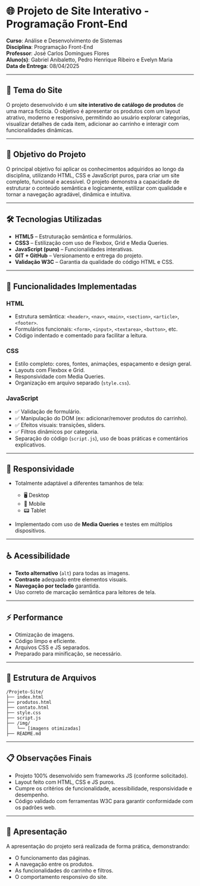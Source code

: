 
# 🌐 Projeto de Site Interativo - Programação Front-End

**Curso**: Análise e Desenvolvimento de Sistemas  
**Disciplina**: Programação Front-End  
**Professor**: José Carlos Domingues Flores  
**Aluno(s)**: Gabriel Anibaletto, Pedro Henrique Ribeiro e Evelyn Maria  
**Data de Entrega**: 08/04/2025  

---

## 📌 Tema do Site

O projeto desenvolvido é um **site interativo de catálogo de produtos** de uma marca fictícia. O objetivo é apresentar os produtos com um layout atrativo, moderno e responsivo, permitindo ao usuário explorar categorias, visualizar detalhes de cada item, adicionar ao carrinho e interagir com funcionalidades dinâmicas.

---

## 🎯 Objetivo do Projeto

O principal objetivo foi aplicar os conhecimentos adquiridos ao longo da disciplina, utilizando HTML, CSS e JavaScript puros, para criar um site completo, funcional e acessível. O projeto demonstra a capacidade de estruturar o conteúdo semântica e logicamente, estilizar com qualidade e tornar a navegação agradável, dinâmica e intuitiva.

---

## 🛠️ Tecnologias Utilizadas

- **HTML5** – Estruturação semântica e formulários.  
- **CSS3** – Estilização com uso de Flexbox, Grid e Media Queries.  
- **JavaScript (puro)** – Funcionalidades interativas.  
- **GIT + GitHub** – Versionamento e entrega do projeto.  
- **Validação W3C** – Garantia da qualidade do código HTML e CSS.  

---

## 🔧 Funcionalidades Implementadas

### HTML

- Estrutura semântica: `<header>`, `<nav>`, `<main>`, `<section>`, `<article>`, `<footer>`.  
- Formulários funcionais: `<form>`, `<input>`, `<textarea>`, `<button>`, etc.  
- Código indentado e comentado para facilitar a leitura.  

### CSS

- Estilo completo: cores, fontes, animações, espaçamento e design geral.  
- Layouts com Flexbox e Grid.  
- Responsividade com Media Queries.  
- Organização em arquivo separado (`style.css`).  

### JavaScript

- ✅ Validação de formulário.  
- ✅ Manipulação do DOM (ex: adicionar/remover produtos do carrinho).  
- ✅ Efeitos visuais: transições, sliders.  
- ✅ Filtros dinâmicos por categoria.  
- Separação do código (`script.js`), uso de boas práticas e comentários explicativos.  

---

## 📱 Responsividade

- Totalmente adaptável a diferentes tamanhos de tela:  
  - 🖥️ Desktop  
  - 📱 Mobile  
  - 📟 Tablet  

- Implementado com uso de **Media Queries** e testes em múltiplos dispositivos.  

---

## ♿ Acessibilidade

- **Texto alternativo** (`alt`) para todas as imagens.  
- **Contraste** adequado entre elementos visuais.  
- **Navegação por teclado** garantida.  
- Uso correto de marcação semântica para leitores de tela.  

---

## ⚡ Performance

- Otimização de imagens.  
- Código limpo e eficiente.  
- Arquivos CSS e JS separados.  
- Preparado para minificação, se necessário.  

---

## 📂 Estrutura de Arquivos

```
/Projeto-Site/
├── index.html
├── produtos.html
├── contato.html
├── style.css
├── script.js
├── /img/
│   └── [imagens otimizadas]
├── README.md
```

---

## 📋 Observações Finais

- Projeto 100% desenvolvido sem frameworks JS (conforme solicitado).  
- Layout feito com HTML, CSS e JS puros.  
- Cumpre os critérios de funcionalidade, acessibilidade, responsividade e desempenho.  
- Código validado com ferramentas W3C para garantir conformidade com os padrões web.  

---

## 🚀 Apresentação

A apresentação do projeto será realizada de forma prática, demonstrando:

- O funcionamento das páginas.
- A navegação entre os produtos.
- As funcionalidades do carrinho e filtros.
- O comportamento responsivo do site.
